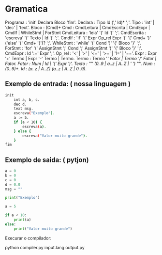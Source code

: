 # Gramatica

Programa : 'init' Declara Bloco 'fim'.
Declara  : Tipo Id (',' Id)* ';'.
Tipo     : 'int' | 'dec' | 'text'.
Bloco    : (Cmd)+
Cmd      : CmdLeitura | CmdEscrita | CmdExpr | CmdIf | WhileStmt | ForStmt
CmdLeitura : 'leia' '(' Id ')' ';'.
CmdEscrita : 'escreva' '(' Texto | Id ')' ';'.
CmdIf    : 'if' '(' Expr Op_rel Expr ')' '{' Cmd+ '}' ('else' '{' Cmd+ '}')? ';'.
WhileStmt : 'while' '(' Cond ')' '{' Bloco '}' ';'.
ForStmt : 'for' '(' AssignStmt ';' Cond ';' AssignStmt ')' '{' Bloco '}' ';'.
CmdExpr  : Id ':=' Expr ';'.
Op_rel   : '<' | '>' | '<=' | '>=' | '!=' | '=='.
Expr     : Expr '+' Termo | Expr '-' Termo | Termo.
Termo    : Termo '*' Fator | Termo '/' Fator | Fator.
Fator    : Num | Id | '(' Expr ')'.
Texto    : '"' (0..9 | a..z | A..Z | ' ') '"'.
Num      : (0..9)+.
Id       : (a..z | A..Z) (a..z | A..Z | 0..9)*.



## Exemplo de entrada: ( nossa linguagem )
``` bash
init
    int a, b, c.
    dec d.
    text msg.
    escreva("Exemplo").
    a := 5.
    if (a < 10) {
        escreva(a).
    } else {
        escreva("Valor muito grande").
    }
fim
```


## Exemplo de saida: ( pytjon)

```python
a = 0
b = 0
c = 0
d = 0.0 
msg = "" 

print("Exemplo")

a = 5

if a < 10:
    print(a)
else:
    print("Valor muito grande")

```

Execurar o compilador:

python compiler.py input.lang output.py
